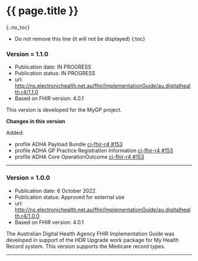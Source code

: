# {{ page.title }}
{:.no_toc}
<!-- TOC  the css styling for this is \pages\assets\css\project.css under 'markdown-toc'-->
* Do not remove this line (it will not be displayed)
{:toc}


### Version = 1.1.0
- Publication date: IN PROGRESS
- Publication status: IN PROGRESS
- url: <http://ns.electronichealth.net.au/fhir/ImplementationGuide/au.digitalhealth.r4/1.1.0>
- Based on FHIR version: 4.0.1

This version is developed for the MyGP project.

**Changes in this version**

Added:
- profile ADHA Payload Bundle [ci-fhir-r4 #153](https://github.com/AuDigitalHealth/ci-fhir-r4/issues/152)
- profile ADHA GP Practice Registration Information [ci-fhir-r4 #153](https://github.com/AuDigitalHealth/ci-fhir-r4/issues/152)
- profile ADHA Core OperationOutcome [ci-fhir-r4 #153](https://github.com/AuDigitalHealth/ci-fhir-r4/issues/152)

---

### Version = 1.0.0
- Publication date: 6 October 2022
- Publication status: Approved for external use
- url: <http://ns.electronichealth.net.au/fhir/ImplementationGuide/au.digitalhealth.r4/1.0.0>
- Based on FHIR version: 4.0.1 

The Australian Digital Health Agency FHIR Implementation Guide was developed in support of the HDR Upgrade work package for My Health Record system. This version supports the Medicare record types.

---